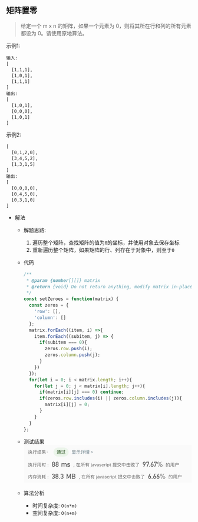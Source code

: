 ## 矩阵置零

> 给定一个 m x n 的矩阵，如果一个元素为 0，则将其所在行和列的所有元素都设为 0。请使用原地算法。

示例1:
```text
输入: 
[
  [1,1,1],
  [1,0,1],
  [1,1,1]
]
输出: 
[
  [1,0,1],
  [0,0,0],
  [1,0,1]
]
```

示例2:
```text
[
  [0,1,2,0],
  [3,4,5,2],
  [1,3,1,5]
]
输出: 
[
  [0,0,0,0],
  [0,4,5,0],
  [0,3,1,0]
]
```

- 解法
  - 解题思路: 
    1. 遍历整个矩阵，查找矩阵的值为`0`的坐标，并使用对象去保存坐标
    2. 重新遍历整个矩阵，如果矩阵的行、列存在于对象中，则至于`0`
    
  - 代码
    ```javascript
    /**
     * @param {number[][]} matrix
     * @return {void} Do not return anything, modify matrix in-place instead.
     */
    const setZeroes = function(matrix) {
      const zeros = {
        'row': [],
        'column': []
      };
      matrix.forEach((item, i) =>{
        item.forEach((subitem, j) => {
          if(subitem === 0){
            zeros.row.push(i);
            zeros.column.push(j);
          }
        })
      });
      for(let i = 0; i < matrix.length; i++){
        for(let j = 0; j < matrix[i].length; j++){
          if(matrix[i][j] === 0) continue;
          if(zeros.row.includes(i) || zeros.column.includes(j)){
            matrix[i][j] = 0;
          }
        }
      }
    };
    ```
    
  - 测试结果
  ![](result73-1.jpg)
  
  - 算法分析
    - 时间复杂度: `O(n*m)`
    - 空间复杂度: `O(n+m)`